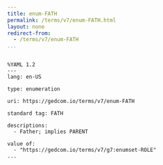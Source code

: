 ```yaml
---
title: enum-FATH
permalink: /terms/v7/enum-FATH.html
layout: none
redirect-from:
  - /terms/v7/enum-FATH
...
```


```

%YAML 1.2
---
lang: en-US

type: enumeration

uri: https://gedcom.io/terms/v7/enum-FATH

standard tag: FATH

descriptions:
  - Father; implies PARENT

value of:
  - "https://gedcom.io/terms/v7/g7:enumset-ROLE"
...

```
